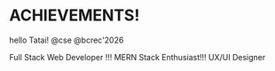 # ACHIEVEMENTS!
hello Tatai!
@cse 
@bcrec'2026
<!DOCTYPE html>

Full Stack Web Developer !!! 
MERN Stack Enthusiast!!!
UX/UI Designer
